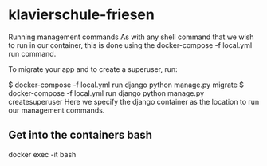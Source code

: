 # klavierschule-friesen


Running management commands
As with any shell command that we wish to run in our container, this is done using the docker-compose -f local.yml run command.

To migrate your app and to create a superuser, run:

$ docker-compose -f local.yml run django python manage.py migrate
$ docker-compose -f local.yml run django python manage.py createsuperuser
Here we specify the django container as the location to run our management commands.

## Get into the containers bash

docker exec -it <some-id> bash